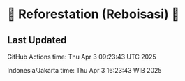 
# 🌳 Reforestation (Reboisasi) 🌲

## Last Updated

GitHub Actions time: Thu Apr  3 09:23:43 UTC 2025

Indonesia/Jakarta time: Thu Apr  3 16:23:43 WIB 2025
